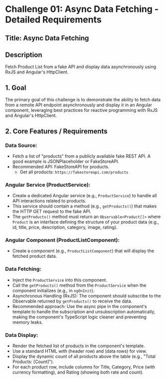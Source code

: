 # Challenge 01: Async Data Fetching - Detailed Requirements

## Title: Async Data Fetching

## Description
Fetch Product List from a fake API and display data asynchronously using RxJS and Angular's HttpClient.

## 1. Goal
The primary goal of this challenge is to demonstrate the ability to fetch data from a remote API endpoint asynchronously and display it in an Angular component, leveraging best practices for reactive programming with RxJS and Angular's HttpClient.

## 2. Core Features / Requirements

### Data Source:
- Fetch a list of "products" from a publicly available fake REST API. A good example is JSONPlaceholder or FakeStoreAPI.
- Recommended API: FakeStoreAPI for products.
    - Get all products: `https://fakestoreapi.com/products`

### Angular Service (ProductService):
- Create a dedicated Angular service (e.g., `ProductService`) to handle all API interactions related to products.
- This service should contain a method (e.g., `getProducts()`) that makes the HTTP GET request to the fake API.
- The `getProducts()` method must return an `Observable<Product[]>` where `Product` is an interface defining the structure of your product data (e.g., id, title, price, description, category, image, rating).

### Angular Component (ProductListComponent):
- Create a component (e.g., `ProductListComponent`) that will display the fetched product data.

### Data Fetching:
- Inject the `ProductService` into this component.
- Call the `getProducts()` method from the `ProductService` when the component initializes (e.g., in `ngOnInit`).
- Asynchronous Handling (RxJS): The component should subscribe to the Observable returned by `getProducts()` to receive the data.
- Recommended approach: Use the async pipe in the component's template to handle the subscription and unsubscription automatically, making the component's TypeScript logic cleaner and preventing memory leaks.

### Data Display:
- Render the fetched list of products in the component's template.
- Use a standard HTML <table> with <thead> (header row) and <tbody> (data rows) for view.
- Display the dynamic count of all products above the table (e.g., "Total Products: [Count]").
- For each product row, include columns for Title, Category, Price (with currency formatting), and Rating (showing both rate and count).